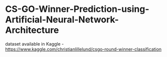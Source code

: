 # CS-GO-Winner-Prediction-using-Artificial-Neural-Network-Architecture

dataset available in Kaggle - https://www.kaggle.com/christianlillelund/csgo-round-winner-classification
